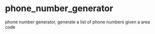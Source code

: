 # phone_number_generator
phone number generator, generate a list of phone numbers given a area code
